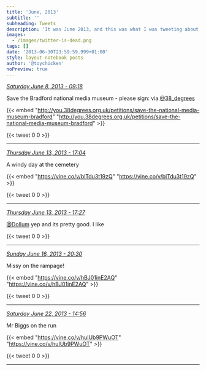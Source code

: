 ```yaml
---
title: 'June, 2013'
subtitle: ''
subheading: Tweets
description: 'It was June 2013, and this was what I was tweeting about...'
images:
  - /images/twitter-is-dead.png
tags: []
date: '2013-06-30T23:59:59.999+01:00'
style: layout-notebook posts
author: '@toychicken'
noPreview: true
---
```


<p><a id="343280884058836992" href="#343280884058836992"><em title="2013-06-08T09:18:35.000+01:00">Saturday June 8, 2013 - 09:18</em></a></p>
      
Save the Bradford national media museum - please sign:  via [@38_degrees](https://twitter.com/@38_degrees) 

{{< embed "http://you.38degrees.org.uk/petitions/save-the-national-media-museum-bradford" "http://you.38degrees.org.uk/petitions/save-the-national-media-museum-bradford" >}}


{{< tweet 0 0 >}}

---

<p><a id="345210119296000000" href="#345210119296000000"><em title="2013-06-13T17:04:40.000+01:00">Thursday June 13, 2013 - 17:04</em></a></p>
      
A windy day at the cemetery 

{{< embed "https://vine.co/v/blTdu3t19zQ" "https://vine.co/v/blTdu3t19zQ" >}}


{{< tweet 0 0 >}}

---

<p><a id="345215802422738944" href="#345215802422738944"><em title="2013-06-13T17:27:15.000+01:00">Thursday June 13, 2013 - 17:27</em></a></p>
      
[@DoIlum](https://twitter.com/@DoIlum)  yep and its pretty good. I like

{{< tweet 0 0 >}}

---

<p><a id="346349096438751233" href="#346349096438751233"><em title="2013-06-16T20:30:34.000+01:00">Sunday June 16, 2013 - 20:30</em></a></p>
      
Missy on the rampage! 

{{< embed "https://vine.co/v/hBJ01inE2AQ" "https://vine.co/v/hBJ01inE2AQ" >}}


{{< tweet 0 0 >}}

---

<p><a id="348439279661350916" href="#348439279661350916"><em title="2013-06-22T14:56:12.000+01:00">Saturday June 22, 2013 - 14:56</em></a></p>
      
Mr Biggs on the run 

{{< embed "https://vine.co/v/huIUb9PWuOT" "https://vine.co/v/huIUb9PWuOT" >}}


{{< tweet 0 0 >}}

---
